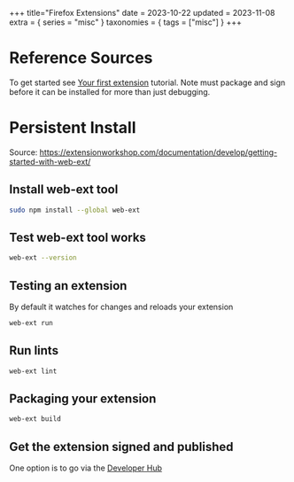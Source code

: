 +++
title="Firefox Extensions"
date = 2023-10-22
updated = 2023-11-08
extra = { series = "misc" }
taxonomies = { tags = ["misc"] }
+++

# Reference Sources

To get started see [Your first extension](https://developer.mozilla.org/en-US/docs/Mozilla/Add-ons/WebExtensions/Your_first_WebExtension) tutorial. Note must package and sign before it can be installed for more than just debugging.

# Persistent Install

Source: <https://extensionworkshop.com/documentation/develop/getting-started-with-web-ext/>

## Install web-ext tool

```sh
sudo npm install --global web-ext
```

## Test web-ext tool works

```sh
web-ext --version
```

## Testing an extension

By default it watches for changes and reloads your extension

```sh
web-ext run
```

## Run lints

```sh
web-ext lint
```

## Packaging your extension

```sh
web-ext build
```

## Get the extension signed and published

One option is to go via the [Developer Hub](https://addons.mozilla.org/en-CA/developers/)
